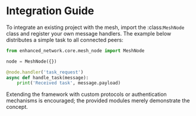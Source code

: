 # Integration Guide

To integrate an existing project with the mesh, import the :class:`MeshNode`
class and register your own message handlers.  The example below distributes a
simple task to all connected peers:

```python
from enhanced_network.core.mesh_node import MeshNode

node = MeshNode({})

@node.handler('task_request')
async def handle_task(message):
    print('Received task', message.payload)
```

Extending the framework with custom protocols or authentication mechanisms is
encouraged; the provided modules merely demonstrate the concept.
